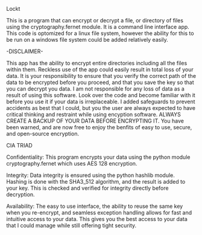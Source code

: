 Lockt

This is a program that can encrypt or decrypt a file, or directory of files using the cryptography.fernet module. It is a command line interface app. This code is optomized for a linux file system, however the ability for this to be run on a windows file system could be added relatively easily. 

-DISCLAIMER-

This app has the ability to encrypt entire directories including all the files within them. Reckless use of the app could easily result in total loss of your data. It is your responsibility to ensure that you verify the correct path of the data to be encrypted before you proceed, and that you save the key so that you can decrypt you data. I am not responsible for any loss of data as a result of using this software. Look over the code and become familiar with it before you use it if your data is irreplaceable. I added safeguards to prevent accidents as best that I could, but you the user are always expected to have critical thinking and restraint while using encyption software. ALWAYS CREATE A BACKUP OF YOUR DATA BEFORE ENCRYPTING IT. You have been warned, and are now free to enjoy the benfits of easy to use, secure, and open-source encryption. 

CIA TRIAD

Confidentiality:
This program encrypts your data using the python module cryptography.fernet which uses AES 128 encryption.

Integrity:
Data integrity is ensured using the python hashlib module. Hashing is done with the SHA3_512 algorithm, and the result is added to your key. This is checked and verified for integrity directly before decryption.
        
Availability:
The easy to use interface, the ability to reuse the same key when you re-encrypt, and seamless exception handling allows for fast and intuitive access to your data. This gives you the best access to your data that I could manage while still offering tight security.
        
        
